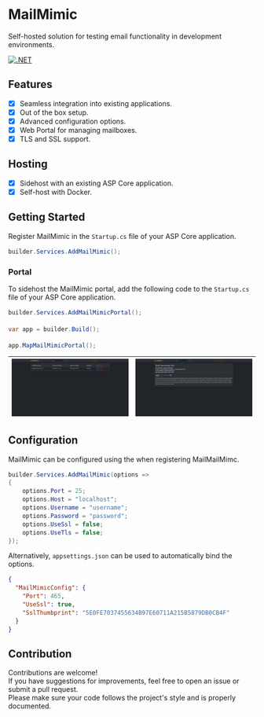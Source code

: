 ﻿# MailMimic

Self-hosted solution for testing email functionality in development environments.

[![.NET](https://github.com/Callum5042/MailMimic/actions/workflows/dotnet.yml/badge.svg)](https://github.com/Callum5042/MailMimic/actions/workflows/dotnet.yml)

## Features

- [x] Seamless integration into existing applications.
- [x] Out of the box setup.
- [x] Advanced configuration options.
- [x] Web Portal for managing mailboxes.
- [x] TLS and SSL support.

## Hosting

- [x] Sidehost with an existing ASP Core application.
- [x] Self-host with Docker.

## Getting Started

Register MailMimic in the `Startup.cs` file of your ASP Core application.

```csharp
builder.Services.AddMailMimic();
```

### Portal

To sidehost the MailMimic portal, add the following code to the `Startup.cs` file of your ASP Core application.

```csharp
builder.Services.AddMailMimicPortal();

var app = builder.Build();

app.MapMailMimicPortal();
```


| ![Mail Mimic Dashboard](mail-mimic-dashboard.jpg) | ![Mail Mimic Email View](mail-mimic-email-view.jpg)  |
|----------|----------|

## Configuration

MailMimic can be configured using the when registering MailMailMimc.

```csharp
builder.Services.AddMailMimic(options =>
{
    options.Port = 25;
    options.Host = "localhost";
    options.Username = "username";
    options.Password = "password";
    options.UseSsl = false;
    options.UseTls = false;
});
```

Alternatively, `appsettings.json` can be used to automatically bind the options.

```json
{
  "MailMimicConfig": {
    "Port": 465,
    "UseSsl": true,
    "SslThumbprint": "5E0FE7037455634B97E60711A215B5879DB0CB4F"
  }
}
```

## Contribution

Contributions are welcome!  
If you have suggestions for improvements, feel free to open an issue or submit a pull request.  
Please make sure your code follows the project's style and is properly documented.
